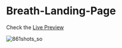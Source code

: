 # Breath-Landing-Page

Check the [Live Preview ](https://breath-easy-landingpage.netlify.app/)


![861shots_so](https://user-images.githubusercontent.com/13520855/225964396-35026146-b228-4e0c-8f09-87a2717c4ef4.png)
